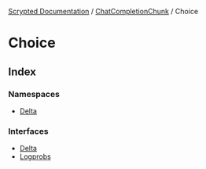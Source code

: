 [Scrypted Documentation](../../../../globals.md) / [ChatCompletionChunk](../../index.md) / Choice

# Choice

## Index

### Namespaces

- [Delta](namespaces/Delta/index.md)

### Interfaces

- [Delta](interfaces/Delta.md)
- [Logprobs](interfaces/Logprobs.md)

